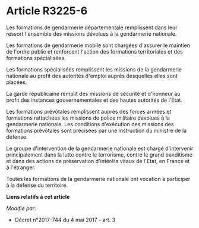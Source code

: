 # Article R3225-6

Les formations de gendarmerie départementale remplissent dans leur ressort l'ensemble des missions dévolues à la gendarmerie
nationale.

Les formations de gendarmerie mobile sont chargées d'assurer le maintien de l'ordre public et renforcent l'action des
formations territoriales et des formations spécialisées.

Les formations spécialisées remplissent les missions de la gendarmerie nationale au profit des autorités d'emploi auprès
desquelles elles sont placées.

La garde républicaine remplit des missions de sécurité et d'honneur au profit des instances gouvernementales et des hautes
autorités de l'Etat.

Les formations prévôtales remplissent auprès des forces armées et formations rattachées les missions de police militaire
dévolues à la gendarmerie nationale. Les conditions d'exécution des missions des formations prévôtales sont précisées par une
instruction du ministre de la défense.

Le groupe d'intervention de la gendarmerie nationale est chargé d'intervenir principalement dans la lutte contre le
terrorisme, contre le grand banditisme et dans des actions de préservation d'intérêts vitaux de l'Etat, en France et à
l'étranger.

Toutes les formations de la gendarmerie nationale ont vocation à participer à la défense du territoire.

**Liens relatifs à cet article**

_Modifié par_:

  - Décret n°2017-744 du 4 mai 2017 - art. 3

